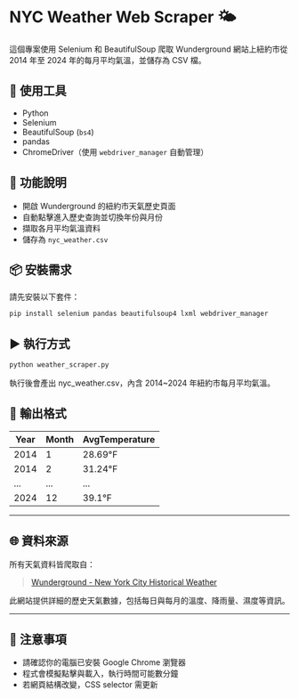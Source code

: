# NYC Weather Web Scraper 🌤️

這個專案使用 Selenium 和 BeautifulSoup 爬取 Wunderground 網站上紐約市從 2014 年至 2024 年的每月平均氣溫，並儲存為 CSV 檔。

## 🧰 使用工具

- Python
- Selenium
- BeautifulSoup (`bs4`)
- pandas
- ChromeDriver（使用 `webdriver_manager` 自動管理）

## 🚀 功能說明

- 開啟 Wunderground 的紐約市天氣歷史頁面
- 自動點擊進入歷史查詢並切換年份與月份
- 擷取各月平均氣溫資料
- 儲存為 `nyc_weather.csv`

## 📦 安裝需求

請先安裝以下套件：

```bash
pip install selenium pandas beautifulsoup4 lxml webdriver_manager
```

## ▶️ 執行方式
```bash
python weather_scraper.py
```
執行後會產出 nyc_weather.csv，內含 2014~2024 年紐約市每月平均氣溫。

## 📁 輸出格式

| Year | Month | AvgTemperature |
|------|-------|----------------|
| 2014 | 1     | 28.69°F        |
| 2014 | 2     | 31.24°F        |
| ...  | ...   | ...            |
| 2024 | 12    | 39.1°F         |

---

## 🌐 資料來源

所有天氣資料皆爬取自：

> [Wunderground - New York City Historical Weather](https://www.wunderground.com/weather/us/ny/new-york-city)

此網站提供詳細的歷史天氣數據，包括每日與每月的溫度、降雨量、濕度等資訊。

---

## 📝 注意事項

- 請確認你的電腦已安裝 Google Chrome 瀏覽器
- 程式會模擬點擊與載入，執行時間可能數分鐘
- 若網頁結構改變，CSS selector 需更新
